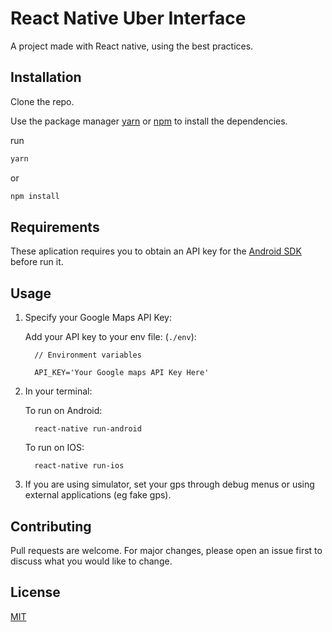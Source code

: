 # React Native Uber Interface

A project made with React native, using the best practices.

## Installation

Clone the repo.

Use the package manager [yarn](https://yarnpkg.com/lang/en/docs/install/) or [npm](https://www.npmjs.com/get-npm) to install the dependencies.

run

```bash
yarn
```

or

```bash
npm install
```

## Requirements

These aplication requires you to obtain an API key for the [Android
SDK](https://developers.google.com/maps/documentation/android-sdk/signup) before run it.

## Usage

1. Specify your Google Maps API Key:

   Add your API key to your env file: (`./env`):
    ```
      // Environment variables
      
      API_KEY='Your Google maps API Key Here'
    ```
2. In your terminal:

   To run on Android:
    ```
      react-native run-android
    ```
    To run on IOS:
    ```
      react-native run-ios
    ```
3. If you are using simulator, set your gps through debug menus or using        external applications (eg fake gps).

   
## Contributing

Pull requests are welcome. For major changes, please open an issue first to discuss what you would like to change.

## License

[MIT](https://choosealicense.com/licenses/mit/)
